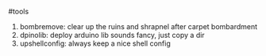 #tools
1. bombremove: clear up the ruins and shrapnel after carpet bombardment
2. dpinolib: deploy arduino lib sounds fancy, just copy a dir
2. upshellconfig: always keep a nice shell config
